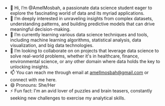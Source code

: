 - 👋 Hi, I’m @AmelMosbah, a passionate data science student eager to explore the fascinating world of data and its myriad applications.
- 👀 I’m deeply interested in unraveling insights from complex datasets, understanding patterns, and building predictive models that can drive meaningful decision-making.
- 🌱 I’m currently learning various data science techniques and tools, including machine learning algorithms, statistical analysis, data visualization, and big data technologies.
- 💞️ I’m looking to collaborate on on projects that leverage data science to solve real-world problems, whether it's in healthcare, finance, environmental science, or any other domain where data holds the key to unlocking insights.
- 📫 You can reach me through email at amellmosbah@gmail.com or connect with me here.
- 😄 Pronouns: She/Her
- ⚡ Fun fact: I'm an avid lover of puzzles and brain teasers, constantly seeking new challenges to exercise my analytical skills.

<!---
AmelMosbah/AmelMosbah is a ✨ special ✨ repository because its `README.md` (this file) appears on your GitHub profile.
You can click the Preview link to take a look at your changes.
--->

